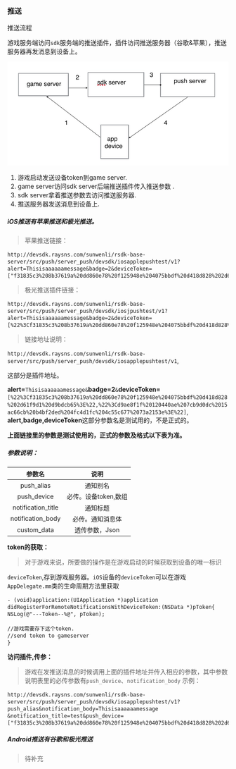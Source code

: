 
### 推送
推送流程

游戏服务端访问`sdk`服务端的推送插件，插件访问推送服务器（谷歌&苹果），推送服务器再发消息到设备上。

![](/assets/appdevice.png)

1. 游戏启动发送设备token到game server.
2. game server访问sdk server后端推送插件传入推送参数 .
3. sdk server拿着推送参数去访问推送服务器.
4. 推送服务器发送消息到设备上.

##### iOS推送有苹果推送和极光推送。

>苹果推送链接：

```
http://devsdk.raysns.com/sunwenli/rsdk-base-server/src/push/server_push/devsdk/iosapplepushtest/v1?alert=Thisisaaaaaamessage&badge=2&deviceToken=["f31835c3%208b37619a%20dd860e78%20f125948e%204075bbdf%20d418d828%202d61f9d1%20d9bdcb65","d9ae8f1f%20120440ae%207cb9d0dc%2015ac66cb%20b4bf2ded%204fc4d1fc%204c55c677%2073a2153e"]

```
>极光推送插件链接：

```
http://devsdk.raysns.com/sunwenli/rsdk-base-server/src/push/server_push/devsdk/iosjpushtest/v1?alert=Thisisaaaaaamessage&badge=2&deviceToken=[%22%3Cf31835c3%208b37619a%20dd860e78%20f125948e%204075bbdf%20d418d828%202d61f9d1%20d9bdcb65%3E%22,%22%3Cd9ae8f1f%20120440ae%207cb9d0dc%2015ac66cb%20b4bf2ded%204fc4d1fc%204c55c677%2073a2153e%3E%22]
```
> 链接地址说明：

`http://devsdk.raysns.com/sunwenli/rsdk-base-server/src/push/server_push/devsdk/iosapplepushtest/v1`,

这部分是插件地址。

**alert=**`Thisisaaaaaamessage&`**badge=2**`&`**deviceToken=**`[%22%3Cf31835c3%208b37619a%20dd860e78%20f125948e%204075bbdf%20d418d828%202d61f9d1%20d9bdcb65%3E%22,%22%3Cd9ae8f1f%20120440ae%207cb9d0dc%2015ac66cb%20b4bf2ded%204fc4d1fc%204c55c677%2073a2153e%3E%22]`,
**alert,badge,deviceToken**这部分参数名是测试用的，不是正式的。

  
**上面链接里的参数是测试使用的，正式的参数及格式以下表为准。**

##### 参数说明：


| 参数名 | 说明 |
| :---: | :---: |
| push_alias | 通知别名 |
| push_device | 必传。设备token,数组 |
| notification_title | 通知标题 |
| notification_body | 必传。通知消息体 |
| custom_data | 透传参数，Json |

**token的获取：**

>对于游戏来说，所要做的操作是在游戏启动的时候获取到设备的唯一标识

`deviceToken`,存到游戏服务器。`iOS`设备的`deviceToken`可以在游戏`AppDelegate.mm`类的生命周期方法里获取

```
- (void)application:(UIApplication *)application didRegisterForRemoteNotificationsWithDeviceToken:(NSData *)pToken{
NSLog(@"---Token--%@", pToken);

//游戏需要存下这个token.
//send token to gameserver
}
```
**访问插件,传参：**

>游戏在发推送消息的时候调用上面的插件地址并传入相应的参数，其中参数说明表里的必传参数有`push_device`、`notification_body`
示例：

```
http://devsdk.raysns.com/sunwenli/rsdk-base-server/src/push/server_push/devsdk/iosapplepushtest/v1?push_alias&notification_body=Thisisaaaaaamessage
&notification_title=test&push_device=["f31835c3%208b37619a%20dd860e78%20f125948e%204075bbdf%20d418d828%202d61f9d1%20d9bdcb65","d9ae8f1f%20120440ae%207cb9d0dc%2015ac66cb%20b4bf2ded%204fc4d1fc%204c55c677%2073a2153e"]&custom_data

```

##### Android推送有谷歌和极光推送


>待补充

  


  


  


  


